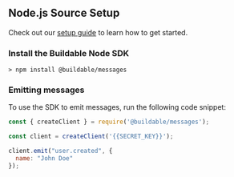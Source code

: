## Node.js Source Setup

Check out our [setup guide](https://docs.buildable.dev/) to learn how to get started.

### Install the Buildable Node SDK

`> npm install @buildable/messages`

### Emitting messages

To use the SDK to emit messages, run the following code snippet:

```js
const { createClient } = require('@buildable/messages');

const client = createClient('{{SECRET_KEY}}');

client.emit("user.created", { 
  name: "John Doe"
});
```